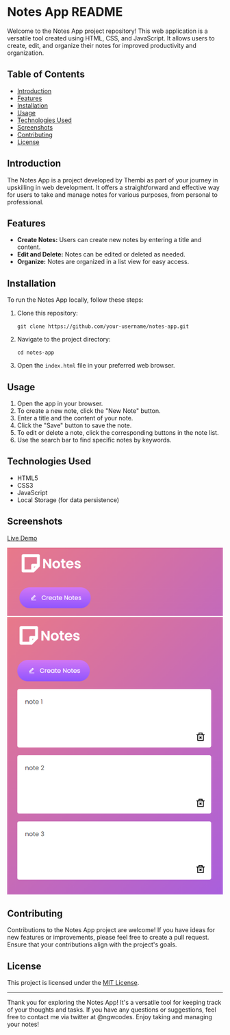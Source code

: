 # Notes App README

Welcome to the Notes App project repository! This web application is a versatile tool created using HTML, CSS, and JavaScript. It allows users to create, edit, and organize their notes for improved productivity and organization.

## Table of Contents
- [Introduction](#introduction)
- [Features](#features)
- [Installation](#installation)
- [Usage](#usage)
- [Technologies Used](#technologies-used)
- [Screenshots](#screenshots)
- [Contributing](#contributing)
- [License](#license)

## Introduction
The Notes App is a project developed by Thembi as part of your journey in upskilling in web development. It offers a straightforward and effective way for users to take and manage notes for various purposes, from personal to professional.

## Features
- **Create Notes:** Users can create new notes by entering a title and content.
- **Edit and Delete:** Notes can be edited or deleted as needed.
- **Organize:** Notes are organized in a list view for easy access.

## Installation
To run the Notes App locally, follow these steps:

1. Clone this repository:
   ```
   git clone https://github.com/your-username/notes-app.git
   ```

2. Navigate to the project directory:
   ```
   cd notes-app
   ```

3. Open the `index.html` file in your preferred web browser.

## Usage
1. Open the app in your browser.
2. To create a new note, click the "New Note" button.
3. Enter a title and the content of your note.
4. Click the "Save" button to save the note.
5. To edit or delete a note, click the corresponding buttons in the note list.
6. Use the search bar to find specific notes by keywords.

## Technologies Used
- HTML5
- CSS3
- JavaScript
- Local Storage (for data persistence)

## Screenshots
[Live Demo](https://notes-app-ngww.vercel.app)

![Screenshot 1](screenshots/screenshot1.png)
![Screenshot 2](screenshots/screenshot2.png)

## Contributing
Contributions to the Notes App project are welcome! If you have ideas for new features or improvements, please feel free to create a pull request. Ensure that your contributions align with the project's goals.

## License
This project is licensed under the [MIT License](LICENSE).

---

Thank you for exploring the Notes App! It's a versatile tool for keeping track of your thoughts and tasks. If you have any questions or suggestions, feel free to contact me via twitter at @ngwcodes. Enjoy taking and managing your notes!